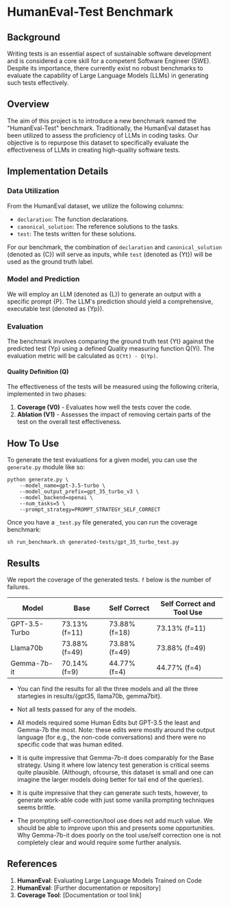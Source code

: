 # HumanEval-Test Benchmark

## Background

Writing tests is an essential aspect of sustainable software development and is considered a core skill for a competent Software Engineer (SWE). Despite its importance, there currently exist no robust benchmarks to evaluate the capability of Large Language Models (LLMs) in generating such tests effectively.

## Overview

The aim of this project is to introduce a new benchmark named the "HumanEval-Test" benchmark. Traditionally, the HumanEval dataset has been utilized to assess the proficiency of LLMs in coding tasks. Our objective is to repurpose this dataset to specifically evaluate the effectiveness of LLMs in creating high-quality software tests.

## Implementation Details

### Data Utilization

From the HumanEval dataset, we utilize the following columns:
- `declaration`: The function declarations.
- `canonical_solution`: The reference solutions to the tasks.
- `test`: The tests written for these solutions.

For our benchmark, the combination of `declaration` and `canonical_solution` (denoted as {C}) will serve as inputs, while `test` (denoted as {Yt}) will be used as the ground truth label.

### Model and Prediction

We will employ an LLM (denoted as {L}) to generate an output with a specific prompt {P}. The LLM's prediction should yield a comprehensive, executable test (denoted as {Yp}).

### Evaluation

The benchmark involves comparing the ground truth test {Yt} against the predicted test {Yp} using a defined Quality measuring function Q(Yi). The evaluation metric will be calculated as `Q(Yt) - Q(Yp)`.

#### Quality Definition (Q)

The effectiveness of the tests will be measured using the following criteria, implemented in two phases:
1. **Coverage (V0)** - Evaluates how well the tests cover the code.
2. **Ablation (V1)** - Assesses the impact of removing certain parts of the test on the overall test effectiveness.

## How To Use
To generate the test evaluations for a given model, you can use the `generate.py` module like so:

```
python generate.py \
    --model_name=gpt-3.5-turbo \
    --model_output_prefix=gpt_35_turbo_v3 \
    --model_backend=openai \
    --num_tasks=5 \
    --prompt_strategy=PROMPT_STRATEGY_SELF_CORRECT
```
Once you have a `_test.py` file generated, you can run the coverage benchmark:
```
sh run_benchmark.sh generated-tests/gpt_35_turbo_test.py 
```

## Results
We report the coverage of the generated tests. `f` below is the number of failures.

| Model         | Base          | Self Correct    | Self Correct and Tool Use  |
|---------------|---------------|-----------------|----------------------------|
| GPT-3.5-Turbo | 73.13% (f=11) | 73.88% (f=18)   | 73.13% (f=11)              |
| Llama70b      | 73.88% (f=49) | 73.88% (f=49)   | 73.88% (f=49)              |
| Gemma-7b-it   | 70.14% (f=9)  | 44.77% (f=4)    | 44.77% (f=4)               |

- You can find the results for all the three models and all the three startegies in results/{gpt35, llama70b, gemma7bit}.

- Not all tests passed for any of the models.

- All models required some Human Edits but GPT-3.5 the least and Gemma-7b the most. Note: these edits were mostly around the output language (for e.g., the non-code conversations) and there were no specific code that was human edited.

- It is quite impressive that Gemma-7b-it does comparably for the Base strategy. Using it where low latency test generation is critical seems quite plausible. (Although, ofcourse, this dataset is small and one can imagine the larger models doing better for tail end of the queries).

- It is quite impressive that they can generate such tests, however, to generate work-able code with just some vanilla prompting techniques seems brittle.

- The prompting self-correction/tool use does not add much value. We should be able to improve upon this and presents some opportunities. Why Gemma-7b-it does poorly on the tool use/self correction one is not completely clear and would require some further analysis.

## References

1. **HumanEval**: Evaluating Large Language Models Trained on Code
2. **HumanEval**: [Further documentation or repository]
3. **Coverage Tool**: [Documentation or tool link]